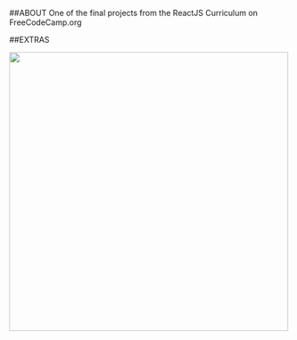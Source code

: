 ##ABOUT
One of the final projects from the ReactJS Curriculum on FreeCodeCamp.org

##EXTRAS

<img src="https://media1.giphy.com/media/bM35lOZc0ZgyLqazoA/giphy.gif" width="500">
